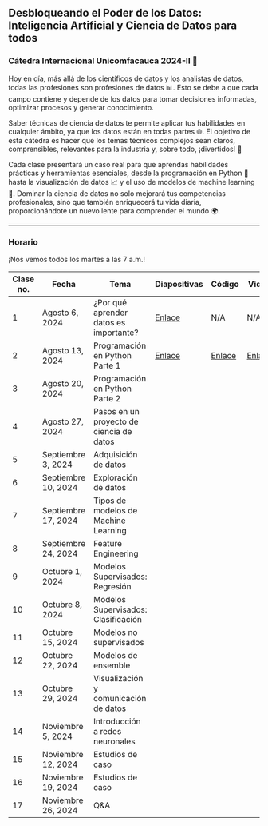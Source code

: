 ## Desbloqueando el Poder de los Datos: Inteligencia Artificial y Ciencia de Datos para todos
### Cátedra Internacional Unicomfacauca 2024-II 🚀

Hoy en día, más allá de los científicos de datos y los analistas de datos, todas las profesiones son profesiones de datos 📊. Esto se debe a que cada campo contiene y depende de los datos para tomar decisiones informadas, optimizar procesos y generar conocimiento.

Saber técnicas de ciencia de datos te permite aplicar tus habilidades en cualquier ámbito, ya que los datos están en todas partes 🌐. El objetivo de esta cátedra es hacer que los temas técnicos complejos sean claros, comprensibles, relevantes para la industria y, sobre todo, ¡divertidos! 👾

Cada clase presentará un caso real para que aprendas habilidades prácticas y herramientas esenciales, desde la programación en Python 🐍 hasta la visualización de datos 📈 y el uso de modelos de machine learning 🤖. Dominar la ciencia de datos no solo mejorará tus competencias profesionales, sino que también enriquecerá tu vida diaria, proporcionándote un nuevo lente para comprender el mundo 🌍.

***

### Horario

¡Nos vemos todos los martes a las 7 a.m.!

| **Clase no.** | **Fecha**           | **Tema**                                 | **Diapositivas**                                                                                                                                                                                                                                     | **Código**                                                                                      | **Video**                                                                                                                     | **Clave** |
|---------------|---------------------|------------------------------------------|------------------------------------------------------------------------------------------------------------------------------------------------------------------------------------------------------------------------------------------------------|-------------------------------------------------------------------------------------------------|-------------------------------------------------------------------------------------------------------------------------------|-----------|
|       1       |    Agosto 6, 2024   |  ¿Por qué aprender datos es importante?  | [Enlace](https://nbviewer.org/github/vivianamarquez/unicomfacauca-ai-2024/blob/main/clases/01.%20%C2%BFPor%20qu%C3%A9%20aprender%20datos%20es%20tan%20importante%3F%20/01.%20%C2%BFPor%20qu%C3%A9%20aprender%20datos%20es%20tan%20importante%3F.pdf) | N/A                                                                                             | N/A                                                                                                                           | N/A       |
| 2             | Agosto 13, 2024     | Programación en Python Parte 1           | [Enlace](https://nbviewer.org/github/vivianamarquez/unicomfacauca-ai-2024/blob/main/clases/02.%20Programaci%C3%B3n%20en%20Python%20Parte%201/02.%20Programaci%C3%B3n%20en%20Python%20Parte%201.pptx.pdf)                                             | [Enlace](https://colab.research.google.com/drive/14i3bmnxjpdEHmjWWNo_iSKF336Dv3XtC?usp=sharing) | [Enlace](https://us06web.zoom.us/rec/share/UDBYd02fVke7u6e7lXAtKvU7ufoBPFeTZIiTSeoa9SZefEKXBjxXFI2ui3U4Rcio.jGJNsXxlQMwtoCcO) | d%J%Q2nL  |
| 3             | Agosto 20, 2024     | Programación en Python Parte 2           |                                                                                                                                                                                                                                                      |                                                                                                 |                                                                                                                               |           |
| 4             | Agosto 27, 2024     | Pasos en un proyecto de ciencia de datos |                                                                                                                                                                                                                                                      |                                                                                                 |                                                                                                                               |           |
| 5             | Septiembre 3, 2024  | Adquisición de datos                     |                                                                                                                                                                                                                                                      |                                                                                                 |                                                                                                                               |           |
| 6             | Septiembre 10, 2024 | Exploración de datos                     |                                                                                                                                                                                                                                                      |                                                                                                 |                                                                                                                               |           |
| 7             | Septiembre 17, 2024 | Tipos de modelos de Machine Learning     |                                                                                                                                                                                                                                                      |                                                                                                 |                                                                                                                               |           |
| 8             | Septiembre 24, 2024 | Feature Engineering                      |                                                                                                                                                                                                                                                      |                                                                                                 |                                                                                                                               |           |
| 9             | Octubre 1, 2024     | Modelos Supervisados: Regresión          |                                                                                                                                                                                                                                                      |                                                                                                 |                                                                                                                               |           |
| 10            | Octubre 8, 2024     | Modelos Supervisados: Clasificación      |                                                                                                                                                                                                                                                      |                                                                                                 |                                                                                                                               |           |
| 11            | Octubre 15, 2024    | Modelos no supervisados                  |                                                                                                                                                                                                                                                      |                                                                                                 |                                                                                                                               |           |
| 12            | Octubre 22, 2024    | Modelos de ensemble                      |                                                                                                                                                                                                                                                      |                                                                                                 |                                                                                                                               |           |
| 13            | Octubre 29, 2024    | Visualización y comunicación de datos    |                                                                                                                                                                                                                                                      |                                                                                                 |                                                                                                                               |           |
| 14            | Noviembre 5, 2024   | Introducción a redes neuronales          |                                                                                                                                                                                                                                                      |                                                                                                 |                                                                                                                               |           |
| 15            | Noviembre 12, 2024  | Estudios de caso                         |                                                                                                                                                                                                                                                      |                                                                                                 |                                                                                                                               |           |
| 16            | Noviembre 19, 2024  | Estudios de caso                         |                                                                                                                                                                                                                                                      |                                                                                                 |                                                                                                                               |           |
| 17            | Noviembre 26, 2024  | Q&A                                      |                                                                                                                                                                                                                                                      |                                                                                                 |                                                                                                                               |           |
